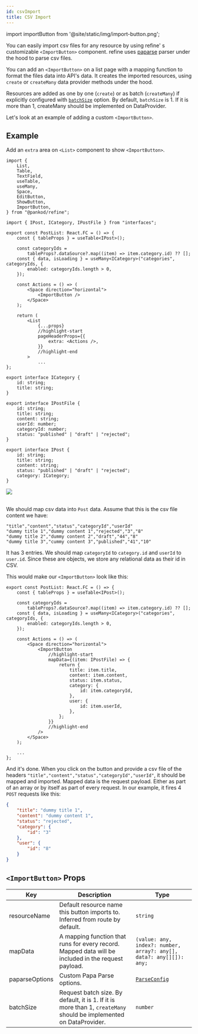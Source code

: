 ```yaml
---
id: csvImport
title: CSV Import
---
```


import importButton from '@site/static/img/import-button.png';

You can easily import csv files for any resource by using refine' s  customizable `<ImportButton>` component.  refine uses [paparse](https://www.papaparse.com/) parser under the hood to parse csv files.

You can add an `<ImportButton>` on a list page with a mapping function to format the files data into API's data. It creates the imported resources, using `create` or `createMany` data provider methods under the hood.

Resources are added as one by one (`create`) or as batch (`createMany`) if explicitly configured with [`batchSize`](#importbutton-props) option. By default, `batchSize` is 1. If it is more than 1, createMany should be implemented on DataProvider.

Let's look at an example of adding a custom `<ImportButton>`.

## Example

Add an `extra` area on `<List>` component to show `<ImportButton>`.

```tsx title="/src/pages/posts/list.tsx"
import {
    List,
    Table,
    TextField,
    useTable,
    useMany,
    Space,
    EditButton,
    ShowButton,
    ImportButton,
} from "@pankod/refine";

import { IPost, ICategory, IPostFile } from "interfaces";

export const PostList: React.FC = () => {
    const { tableProps } = useTable<IPost>();

    const categoryIds =
        tableProps?.dataSource?.map((item) => item.category.id) ?? [];
    const { data, isLoading } = useMany<ICategory>("categories", categoryIds, {
        enabled: categoryIds.length > 0,
    });

    const Actions = () => (
        <Space direction="horizontal">
            <ImportButton />
        </Space>
    );

    return (
        <List
            {...props}
            //highlight-start
            pageHeaderProps={{
                extra: <Actions />,
            }}
            //highlight-end
        >
            ...
};
```

```tsx title="/src/interfaces/index.d.ts"
export interface ICategory {
    id: string;
    title: string;
}

export interface IPostFile {
    id: string;
    title: string;
    content: string;
    userId: number;
    categoryId: number;
    status: "published" | "draft" | "rejected";
}

export interface IPost {
    id: string;
    title: string;
    content: string;
    status: "published" | "draft" | "rejected";
    category: ICategory;
}
```

<div style={{textAlign: "center"}}>
    <img src={importButton} />
</div>
<br/>

We should map csv data into `Post` data. Assume that this is the csv file content we have:

```csv title="dummy.csv"
"title","content","status","categoryId","userId"
"dummy title 1","dummy content 1","rejected","3","8"
"dummy title 2","dummy content 2","draft","44","8"
"dummy title 3","cummy content 3","published","41","10"
```

It has 3 entries. We should map `categoryId` to `category.id` and `userId` to `user.id`. Since these are objects, we store any relational data as their id in CSV.

This would make our `<ImportButton>` look like this:

```tsx title="/src/pages/posts/list.tsx"
export const PostList: React.FC = () => {
    const { tableProps } = useTable<IPost>();

    const categoryIds =
        tableProps?.dataSource?.map((item) => item.category.id) ?? [];
    const { data, isLoading } = useMany<ICategory>("categories", categoryIds, {
        enabled: categoryIds.length > 0,
    });

    const Actions = () => (
        <Space direction="horizontal">
            <ImportButton
                //highlight-start
                mapData={(item: IPostFile) => {
                    return {
                        title: item.title,
                        content: item.content,
                        status: item.status,
                        category: {
                            id: item.categoryId,
                        },
                        user: {
                            id: item.userId,
                        },
                    };
                }}
                //highlight-end
            />
        </Space>
    );
    
    ...
};
```

And it's done. When you click on the button and provide a csv file of the headers `"title","content","status","categoryId","userId"`, it should be mapped and imported. Mapped data is the request payload. Either as part of an array or by itself as part of every request. In our example, it fires 4 `POST` requests like this:

```json title="POST https://refine-fake-rest.pankod.com/posts"
{
    "title": "dummy title 1",
    "content": "dummy content 1",
    "status": "rejected",
    "category": {
        "id": "3"
    },
    "user": {
        "id": "8"
    }
}
```

## `<ImportButton>` Props

| Key            | Description                                                                                                        | Type                                                                |
| -------------- | ------------------------------------------------------------------------------------------------------------------ | ------------------------------------------------------------------- |
| resourceName   | Default resource name this button imports to. Inferred from route by default.                                      | `string`                                                            |
| mapData        | A mapping function that runs for every record. Mapped data will be included in the request payload.                | `(value: any, index?: number, array?: any[], data?: any[][]): any;` |
| paparseOptions | Custom Papa Parse options.                                                                                         | [`ParseConfig`](https://www.papaparse.com/docs)                     |
| batchSize      | Request batch size. By default, it is 1. If it is more than 1, `createMany` should be implemented on DataProvider. | `number`                                                            |
